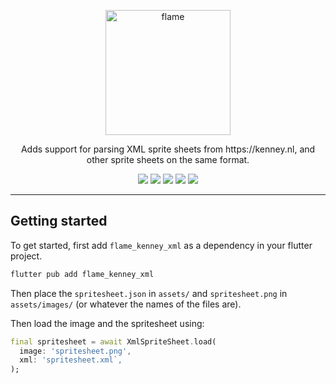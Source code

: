 <!-- markdownlint-disable MD013 -->
<p align="center">
  <a href="https://flame-engine.org">
    <img alt="flame" width="200px" src="https://user-images.githubusercontent.com/6718144/101553774-3bc7b000-39ad-11eb-8a6a-de2daa31bd64.png">
  </a>
</p>

<p align="center">
Adds support for parsing XML sprite sheets from https://kenney.nl, and other sprite sheets on the same format.
</p>

<p align="center">
  <a title="Pub" href="https://pub.dev/packages/flame_kenney_xml" ><img src="https://img.shields.io/pub/v/flame_kenney_xml.svg?style=popout" /></a>
  <a title="Test" href="https://github.com/flame-engine/flame/actions?query=workflow%3Acicd+branch%3Amain"><img src="https://github.com/flame-engine/flame/workflows/cicd/badge.svg?branch=main&event=push"/></a>
  <a title="Discord" href="https://discord.gg/pxrBmy4"><img src="https://img.shields.io/discord/509714518008528896.svg"/></a>
  <a title="Melos" href="https://github.com/invertase/melos"><img src="https://img.shields.io/badge/maintained%20with-melos-f700ff.svg"/></a>
  <a title="AI Assist" href="https://app.commanddash.io/agent/flame_engine"><img src="https://img.shields.io/badge/AI-Code%20Assist-EB9FDA.svg"></a>
</p>

---
<!-- markdownlint-enable MD013 -->


## Getting started

To get started, first add `flame_kenney_xml` as a dependency in your flutter project.

```bash
flutter pub add flame_kenney_xml
```

Then place the `spritesheet.json` in `assets/` and `spritesheet.png` in `assets/images/`
(or whatever the names of the files are).

Then load the image and the spritesheet using:

```dart
final spritesheet = await XmlSpriteSheet.load(
  image: 'spritesheet.png',
  xml: 'spritesheet.xml`,
);
```
